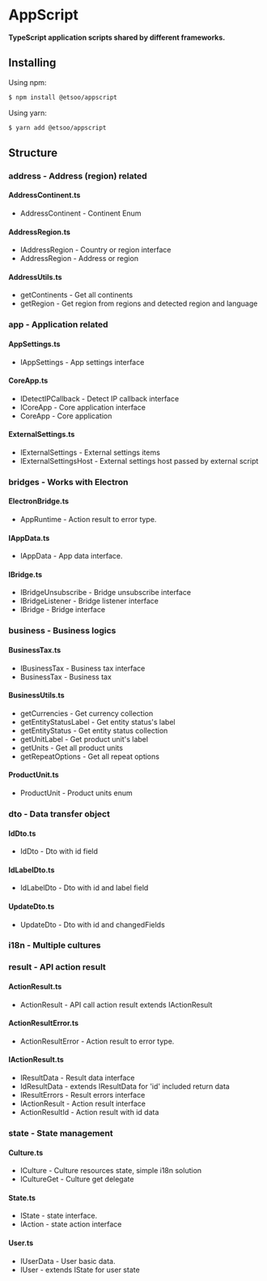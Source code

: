 # AppScript
**TypeScript application scripts shared by different frameworks.**

## Installing

Using npm:

```bash
$ npm install @etsoo/appscript
```

Using yarn:

```bash
$ yarn add @etsoo/appscript
```

## Structure

### address - Address (region) related

#### AddressContinent.ts ####
-   AddressContinent - Continent Enum

#### AddressRegion.ts ####
-   IAddressRegion - Country or region interface
-   AddressRegion - Address or region

#### AddressUtils.ts ####
-   getContinents - Get all continents
-   getRegion - Get region from regions and detected region and language

### app - Application related

#### AppSettings.ts ####
-   IAppSettings - App settings interface

#### CoreApp.ts ####
-   IDetectIPCallback - Detect IP callback interface
-   ICoreApp - Core application interface
-   CoreApp - Core application

#### ExternalSettings.ts ####
-   IExternalSettings - External settings items
-   IExternalSettingsHost - External settings host passed by external script

### bridges - Works with Electron

#### ElectronBridge.ts ####
-   AppRuntime - Action result to error type.

#### IAppData.ts ####
-   IAppData - App data interface.

#### IBridge.ts ####
-   IBridgeUnsubscribe - Bridge unsubscribe interface
-   IBridgeListener - Bridge listener interface
-   IBridge - Bridge interface

### business - Business logics

#### BusinessTax.ts ####
-   IBusinessTax - Business tax interface
-   BusinessTax - Business tax

#### BusinessUtils.ts ####
-   getCurrencies - Get currency collection
-   getEntityStatusLabel - Get entity status's label
-   getEntityStatus - Get entity status collection
-   getUnitLabel - Get product unit's label
-   getUnits - Get all product units
-   getRepeatOptions -  Get all repeat options

#### ProductUnit.ts ####
-   ProductUnit - Product units enum

### dto - Data transfer object

#### IdDto.ts ####
-   IdDto - Dto with id field

#### IdLabelDto.ts ####
-   IdLabelDto - Dto with id and label field

#### UpdateDto.ts ####
-   UpdateDto - Dto with id and changedFields

### i18n - Multiple cultures

### result - API action result

#### ActionResult.ts ####
-   ActionResult - API call action result extends IActionResult

#### ActionResultError.ts ####
-   ActionResultError - Action result to error type.

#### IActionResult.ts ####
-   IResultData - Result data interface
-   IdResultData - extends IResultData for 'id' included return data
-   IResultErrors - Result errors interface
-   IActionResult - Action result interface
-   ActionResultId - Action result with id data

### state - State management

#### Culture.ts ####
-   ICulture - Culture resources state, simple i18n solution
-   ICultureGet - Culture get delegate

#### State.ts ####
-   IState - state interface.
-   IAction - state action interface

#### User.ts ####
-   IUserData - User basic data.
-   IUser - extends IState for user state